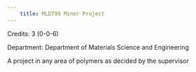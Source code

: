```yaml
---
    title: MLD799 Minor Project
---
```

Credits: 3 (0-0-6)

Department: Department of Materials Science and Engineering

A project in any area of polymers as decided by the supervisor